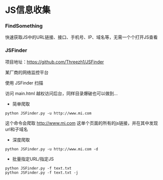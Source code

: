 # JS信息收集

### FindSomething

快速获取JS中的URL链接、接口、手机号、IP、域名等，无需一个个打开JS查看

### JSFinder

项目地址：https://github.com/Threezh1/JSFinder

某厂商的网络监控平台

使用 JSFinder 扫描

访问 main.html 越权访问后台，同样目录爆破也可以做到...

* 简单爬取

`python JSFinder.py -u http://www.mi.com`

这个命令会爬取 http://www.mi.com 这单个页面的所有的js链接，并在其中发现url和子域名

* 深度爬取

`python JSFinder.py -u http://www.mi.com -d`

* 批量指定URL/指定JS

```
python JSFinder.py -f text.txt
python JSFinder.py -f text.txt -j
```
